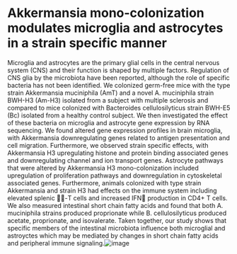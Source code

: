 # Akkermansia mono-colonization modulates microglia and astrocytes in a strain specific manner


Microglia and astrocytes are the primary glial cells in the central nervous system (CNS) and their function is shaped by multiple factors. Regulation of CNS glia by the microbiota have been reported, although the role of specific bacteria has not been identified. We colonized germ-free mice with the type strain Akkermansia muciniphila (AmT) and a novel A. muciniphila strain BWH-H3 (Am-H3) isolated from a subject with multiple sclerosis and compared to mice colonized with Bacteroides cellulosilyticus strain BWH-E5 (Bc) isolated from a healthy control subject. We then investigated the effect of these bacteria on microglia and astrocyte gene expression by RNA sequencing. We found altered gene expression profiles in brain microglia, with Akkermansia downregulating genes related to antigen presentation and cell migration. Furthermore, we observed strain specific effects, with Akkermansia H3 upregulating histone and protein binding associated genes and downregulating channel and ion transport genes. Astrocyte pathways that were altered by Akkermansia H3 mono-colonization included upregulation of proliferation pathways and downregulation in cytoskeletal associated genes. Furthermore, animals colonized with type strain Akkermansia and strain H3 had effects on the immune system including elevated splenic -T cells and increased IFN production in CD4+ T cells. We also measured intestinal short chain fatty acids and found that both A. muciniphila strains produced proprionate while B. cellulosilyticus produced acetate, proprionate, and isovalerate. Taken together, our study shows that specific members of the intestinal microbiota influence both microglial and astroyctes which may be mediated by changes in short chain fatty acids and peripheral immune signaling.![image](https://github.com/user-attachments/assets/eff0a362-be85-4b28-a70a-fbe3241a8250)
